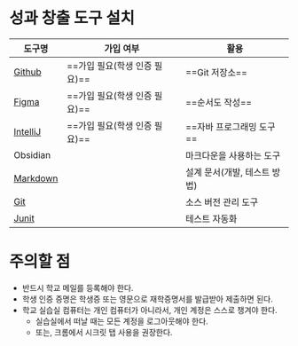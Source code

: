 
# 성과 창출 도구 설치

| 도구명                                 | 가입 여부               | 활용                    |
| ----------------------------------- | ------------------- | --------------------- |
| [Github](../../Utils/Github.md)     | ==가입 필요(학생 인증 필요)== | ==Git 저장소==           |
| [Figma](../../Utils/Figma.md)       | ==가입 필요(학생 인증 필요)== | ==순서도 작성==            |
| [IntelliJ](../../Utils/IntelliJ.md) | ==가입 필요(학생 인증 필요)== | ==자바 프로그래밍 도구==       |
| Obsidian                            |                     | 마크다운을 사용하는 도구         |
| [Markdown](Markdown.md)             |                     | 설계 문서(개발, 테스트 방법)<br> |
| [Git](Git.md)                       |                     | 소스 버전 관리 도구           |
| [Junit](Junit.md)                   |                     | 테스트 자동화               |

# 주의할 점
- 반드시 학교 메일를 등록해야 한다.
- 학생 인증 증명은 학생증 또는 영문으로 재학증명서를 발급받아 제출하면 된다.
- 학교 실습실 컴퓨터는 개인 컴퓨터가 아니라서, 개인 계정은 스스로 챙겨야 한다.
	- 실습실에서 떠날 때는 모든 계정을 로그아웃해야 한다.
	- 또는, 크롬에서 시크릿 탭 사용을 권장한다.